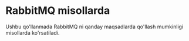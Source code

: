 # RabbitMQ misollarda

Ushbu qo'llanmada RabbitMQ ni qanday maqsadlarda qo'llash mumkinligi misollarda ko'rsatiladi.
